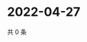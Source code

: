 # 2022-04-27

共 0 条

<!-- BEGIN WEIBO -->
<!-- 最后更新时间 Wed Apr 27 2022 05:14:59 GMT+0800 (China Standard Time) -->

<!-- END WEIBO -->
